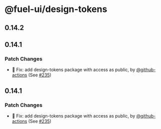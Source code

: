 # @fuel-ui/design-tokens

## 0.14.2

## 0.14.1

### Patch Changes

- 🐞 Fix: add design-tokens package with access as public, by [@github-actions](https://github.com/apps/github-actions) (See [#235](https://github.com/FuelLabs/fuel-ui/pull/235))

## 0.14.1

### Patch Changes

- 🐞 Fix: add design-tokens package with access as public, by [@github-actions](https://github.com/apps/github-actions) (See [#235](https://github.com/FuelLabs/fuel-ui/pull/235))
